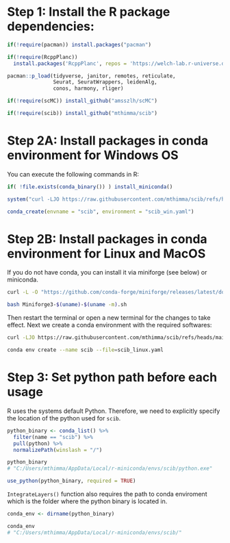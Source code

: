 # Step 1: Install the R package dependencies:

``` r
if(!require(pacman)) install.packages("pacman")

if(!require(RcppPlanc)) 
  install.packages('RcppPlanc', repos = 'https://welch-lab.r-universe.dev')

pacman::p_load(tidyverse, janitor, remotes, reticulate, 
               Seurat, SeuratWrappers, leidenAlg,
               conos, harmony, rliger)

if(!require(scMC)) install_github("amsszlh/scMC")

if(!require(scib)) install_github("mthimma/scib")
```


# Step 2A: Install packages in conda environment for Windows OS

You can execute the following commands in R:

``` r
if( !file.exists(conda_binary()) ) install_miniconda()

system("curl -LJO https://raw.githubusercontent.com/mthimma/scib/refs/heads/main/scib_env_windows.yaml")

conda_create(envname = "scib", environment = "scib_win.yaml")
```


# Step 2B: Install packages in conda environment for Linux and MacOS

If you do not have conda, you can install it via miniforge (see below) or miniconda. 

``` bash
curl -L -O "https://github.com/conda-forge/miniforge/releases/latest/download/Miniforge3-$(uname)-$(uname -m).sh"

bash Miniforge3-$(uname)-$(uname -m).sh
```

Then restart the terminal or open a new terminal for the changes to take
effect. Next we create a conda environment with the required softwares:

``` bash
curl -LJO https://raw.githubusercontent.com/mthimma/scib/refs/heads/main/scib_env_linux.yaml

conda env create --name scib --file=scib_linux.yaml
```


# Step 3: Set python path before each usage

R uses the systems default Python. Therefore, we need to explicitly
specify the location of the python used for `scib`.

``` r
python_binary <- conda_list() %>%
  filter(name == "scib") %>%
  pull(python) %>% 
  normalizePath(winslash = "/")

python_binary
# "C:/Users/mthimma/AppData/Local/r-miniconda/envs/scib/python.exe"

use_python(python_binary, required = TRUE)
```

`IntegrateLayers()` function also requires the path to conda enviroment
which is the folder where the python binary is located in.

``` r
conda_env <- dirname(python_binary)

conda_env
# "C:/Users/mthimma/AppData/Local/r-miniconda/envs/scib/"
```
